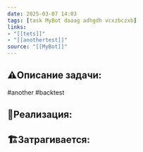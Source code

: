 ```yaml
---
date: 2025-03-07 14:03
tags: [task MyBot daaag adhgdh vcxzbczxb]
links: 
- "[[tets]]"
- "[[anothertest]]" 
source: "[[MyBot]]"
---
```

## ⚠️Описание задачи:
#another #backtest 

## 📝Реализация:


## 🏗Затрагивается:





